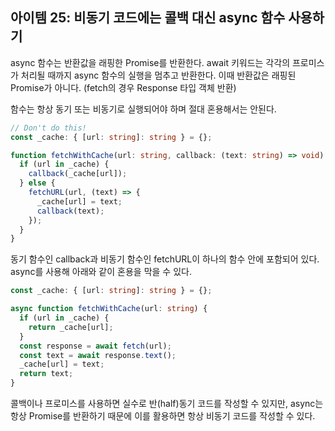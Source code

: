 ## 아이템 25: 비동기 코드에는 콜백 대신 async 함수 사용하기

async 함수는 반환값을 래핑한 Promise를 반환한다.
await 키워드는 각각의 프로미스가 처리될 때까지 async 함수의 실행을 멈추고 반환한다.
이때 반환값은 래핑된 Promise가 아니다. (fetch의 경우 Response 타입 객체 반환)

함수는 항상 동기 또는 비동기로 실행되어야 하며 절대 혼용해서는 안된다.

```ts
// Don't do this!
const _cache: { [url: string]: string } = {};

function fetchWithCache(url: string, callback: (text: string) => void) {
  if (url in _cache) {
    callback(_cache[url]);
  } else {
    fetchURL(url, (text) => {
      _cache[url] = text;
      callback(text);
    });
  }
}
```

동기 함수인 callback과 비동기 함수인 fetchURL이 하나의 함수 안에 포함되어 있다.
async를 사용해 아래와 같이 혼용을 막을 수 있다.

```ts
const _cache: { [url: string]: string } = {};

async function fetchWithCache(url: string) {
  if (url in _cache) {
    return _cache[url];
  }
  const response = await fetch(url);
  const text = await response.text();
  _cache[url] = text;
  return text;
}
```

콜백이나 프로미스를 사용하면 실수로 반(half)동기 코드를 작성할 수 있지만,
async는 항상 Promise를 반환하기 때문에 이를 활용하면 항상 비동기 코드를 작성할 수 있다.
